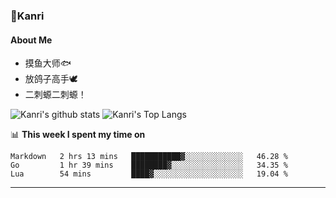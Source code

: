 ### 🌱Kanri
#### About Me
- 摸鱼大师🐟
- 放鸽子高手🕊
- 二刺螈二刺螈！

![Kanri's github stats](https://github-readme-stats.vercel.app/api?username=Yiwen-Chan&show_icons=true&theme=vue&line_height=20)
![Kanri's Top Langs](https://github-readme-stats.vercel.app/api/top-langs/?username=Yiwen-Chan&layout=compact&theme=vue&card_width=270)

📊 **This week I spent my time on**
<!--START_SECTION:waka-->
```text
Markdown   2 hrs 13 mins   ███████████▓░░░░░░░░░░░░░   46.28 % 
Go         1 hr 39 mins    ████████▓░░░░░░░░░░░░░░░░   34.35 % 
Lua        54 mins         ████▓░░░░░░░░░░░░░░░░░░░░   19.04 % 
```
<!--END_SECTION:waka-->

***

